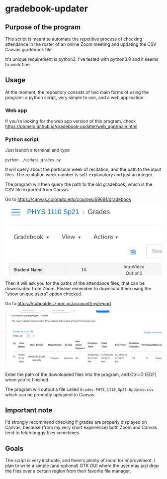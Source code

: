 # gradebook-updater
## Purpose of the program 

This script is meant to automate the repetitive process
of checking attendance in the roster of an online Zoom
meeting and updating the CSV Canvas gradebook file.

It's unique requirement is python3. I've tested with
python3.8 and it seems to work fine.

## Usage

At the moment, the repository consists of two main forms of using the program: a python
script, very simple to use, and a web application.

### Web app

If you're looking for the web app version of this program, check
https://pbmelo.github.io/gradebook-updater/web_app/main.html

### Python script

Just launch a terminal and
type

`python ./update_grades.py`

It will query about the particular week of recitation, and
the path to the input files. The recitation week number is
self-explanatory and just an integer.

The program will then query the path to the old gradebook,
which is the CSV file exported from Canvas.

Go to https://canvas.colorado.edu/courses/69691/gradebook

![](example_media/export_gradebook.gif)

Then it will ask you for the paths of the attendance files,
that can be downloaded from Zoom. Please remember to download
them using the "show unique users" option checked.

Go to https://cuboulder.zoom.us/account/my/report

![](example_media/export_roster.gif)

Enter the path of the downloaded files into the program, and
Ctrl+D (EOF) when you're finished.

The program will output a file called
`Grades-PHYS_1110_Sp21-Updated.csv`
which can be promptly uploaded to Canvas.

## Important note

I'd strongly recommend checking if grades are properly
displayed on Canvas, because (from my very short experience)
both Zoom and Canvas tend to fetch buggy files sometimes.

## Goals

The script is very inchoate, and there's plenty of room for
improvement. I plan to write a simple (and optional) GTK GUI
where the user may just drop the files over a certain region
from their favorite file manager.
